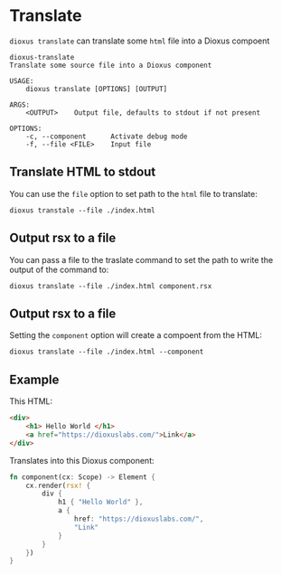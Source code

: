 # Translate

`dioxus translate` can translate some `html` file into a Dioxus compoent

```
dioxus-translate 
Translate some source file into a Dioxus component

USAGE:
    dioxus translate [OPTIONS] [OUTPUT]

ARGS:
    <OUTPUT>    Output file, defaults to stdout if not present

OPTIONS:
    -c, --component      Activate debug mode
    -f, --file <FILE>    Input file
```

## Translate HTML to stdout

You can use the `file` option to set path to the `html` file to translate:

```
dioxus transtale --file ./index.html
```

## Output rsx to a file

You can pass a file to the traslate command to set the path to write the output of the command to:

```
dioxus translate --file ./index.html component.rsx
```

## Output rsx to a file

Setting the `component` option will create a compoent from the HTML:

```
dioxus translate --file ./index.html --component
```

## Example

This HTML:
```html
<div>
    <h1> Hello World </h1>
    <a href="https://dioxuslabs.com/">Link</a>
</div>
```

Translates into this Dioxus component:

```rust
fn component(cx: Scope) -> Element {
    cx.render(rsx! {
        div {
            h1 { "Hello World" },
            a {
                href: "https://dioxuslabs.com/",
                "Link"
            }
        }
    })
}
```